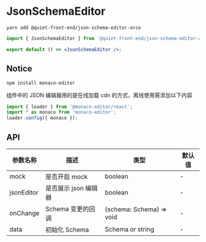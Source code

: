 # JsonSchemaEditor

```shell
yarn add @quiet-front-end/json-schema-editor-arco
```

```jsx
import { JsonSchemaEditor } from '@quiet-front-end/json-schema-editor-arco';

export default () => <JsonSchemaEditor />;
```

## Notice

```shell
npm install monaco-editor
```

组件中的 JSON 编辑器用的是在线加载 cdn 的方式，离线使用需添加以下内容

```jsx ｜ pure
import { loader } from '@monaco-editor/react';
import * as monaco from 'monaco-editor';
loader.config({ monaco });
```

## API

| 参数名称   | 描述                 | 类型                     | 默认值 |
| ---------- | -------------------- | ------------------------ | ------ |
| mock       | 是否开启 mock        | boolean                  | -      |
| jsonEditor | 是否展示 json 编辑器 | boolean                  | -      |
| onChange   | Schema 变更的回调    | (schema: Schema) => void | -      |
| data       | 初始化 Schema        | Schema or string         | -      |
